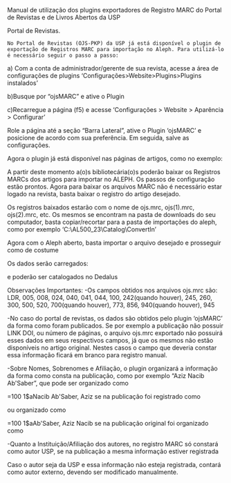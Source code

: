 Manual de utilização dos plugins exportadores de Registro MARC do Portal de Revistas e de Livros Abertos da USP

Portal de Revistas.

	No Portal de Revistas (OJS-PKP) da USP já está disponível o plugin de exportação de Registros MARC para importação no Aleph. Para utilizá-lo é necessário seguir o passo a passo:

a) Com a conta de administrador/gerente de sua revista, acesse a área de configurações de plugins
‘Configurações>Website>Plugins>Plugins instalados’


b)Busque por “ojsMARC” e ative o Plugin



c)Recarregue a página (f5) e acesse
‘Configurações > Website > Aparência > Configurar’



Role a página até a seção “Barra Lateral”, ative o Plugin ‘ojsMARC’ e posicione de acordo com sua preferência. Em seguida, salve as configurações.

Agora o plugin já está disponível nas páginas de artigos, como no exemplo:



A partir deste momento a(o)s bibliotecária(o)s poderão baixar os Registros MARCs dos artigos para importar no ALEPH. Os passos de configuração estão prontos. Agora para baixar os arquivos MARC não é necessário estar logado na revista, basta baixar o registro do artigo desejado. 




Os registros baixados estarão com o nome de ojs.mrc, ojs(1).mrc, ojs(2).mrc, etc. Os mesmos se encontram na pasta de downloads do seu computador, basta copiar/recortar para a pasta de importações do aleph, como por exemplo
‘C:\AL500_23\Catalog\ConvertIn’



Agora com o Aleph aberto, basta importar o arquivo desejado e prosseguir como de costume


Os dados serão carregados:


e poderão ser catalogados no Dedalus





Observações Importantes:
-Os campos obtidos nos arquivos ojs.mrc são:
LDR, 005, 008, 024, 040, 041, 044, 100, 242(quando houver), 245, 260, 300, 500, 520, 700(quando houver), 773, 856, 940(quando houver), 945

-No caso do portal de revistas, os dados são obtidos pelo plugin ‘ojsMARC’ da forma como foram publicados. Se por exemplo a publicação não possuir LINK DOI, ou número de páginas, o arquivo ojs.mrc exportado não possuirá esses dados em seus respectivos campos, já que os mesmos não estão disponíveis no artigo original. Nestes casos o campo que deveria constar essa informação ficará em branco para registro manual.

-Sobre Nomes, Sobrenomes e Afiliação, o plugin organizará a informação da forma como consta na publicação, como por exemplo “Aziz Nacib Ab'Saber”, que pode ser organizado como 

=100  1\$aNacib Ab'Saber, Aziz
se na publicação foi registrado como 


ou organizado como 

=100  1\$aAb'Saber, Aziz Nacib
se na publicação original foi organizado como


-Quanto a Instituição/Afiliação dos autores, no registro MARC só constará como autor USP, se na publicação a mesma informação estiver registrada


Caso o autor seja da USP e essa informação não esteja registrada, contará como autor externo, devendo ser modificado manualmente.
